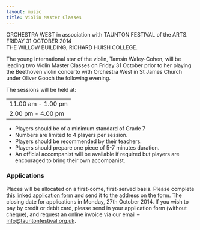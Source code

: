 ```yaml
---
layout: music
title: Violin Master Classes
---
```



<p>ORCHESTRA WEST in association with TAUNTON FESTIVAL of the ARTS.<br />
FRIDAY 31 OCTOBER 2014<br />
THE WILLOW BUILDING, RICHARD HUISH COLLEGE.</p>
<p>The young International star of the violin, Tamsin Waley-Cohen, will be leading two Violin Master Classes on Friday 31 October prior to her playing the Beethoven violin concerto with Orchestra West in St James Church under Oliver Gooch the following evening.</p>
<p>The sessions will be held at:<br />
<div class="table-responsive"><table  style="width:100%; "  class="easy-table easy-table-default " border="0">
<tbody>
<tr><td >11.00 am - 1.00 pm</td>
</tr>

<tr><td >2.00 pm - 4.00 pm</td>
</tr>
</tbody></table></div></p>
<ul>
<li>Players should be of a minimum standard of Grade 7</li>
<li>Numbers are limited to 4 players per session.</li>
<li>Players should be recommended by their teachers.</li>
<li>Players should prepare one piece of 5-7 minutes duration.</li>
<li>An official accompanist will be available if required but players are encouraged to bring their own accompanist.</li>
</ul>
<h3>Applications</h3>
<p>Places will be allocated on a first-come, first-served basis. Please complete <a href="{{ '/wp-content/uploads/2014/10/Violin-Master-Classes-Application-Form.docx' | prepend: site.github.url }}">this linked application form</a> and send it to the address on the form. The closing date for applications in Monday, 27th October 2014. If you wish to pay by credit or debit card, please send in your application form (without cheque), and request an online invoice via our email &#8211; <a href="mailto:info@tauntonfestival.org.uk?subject=Violin Master Classes - Online Invoice Request">info@tauntonfestival.org.uk</a>.</p>